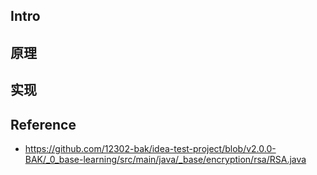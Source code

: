 ## Intro

## 原理

## 实现

## Reference
* https://github.com/12302-bak/idea-test-project/blob/v2.0.0-BAK/_0_base-learning/src/main/java/_base/encryption/rsa/RSA.java